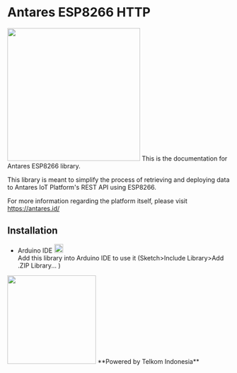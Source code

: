 # Antares ESP8266 HTTP  
<img src="https://antares.id/assets/img/logo.png" width="300">  
This is the documentation for Antares ESP8266 library.  

This library is meant to simplify the process of retrieving and deploying data to Antares IoT Platform's REST API using ESP8266.  

For more information regarding the platform itself, please visit https://antares.id/

## Installation  
* Arduino IDE <img src="https://camo.githubusercontent.com/647cefc4a331bc5ab2a760d3c731b9d0b3f1259b/68747470733a2f2f7777772e61726475696e6f2e63632f66617669636f6e2e69636f" width="20">  
Add this library into Arduino IDE to use it (Sketch>Include Library>Add .ZIP Library...	)  

<img src="https://upload.wikimedia.org/wikipedia/id/thumb/c/c4/Telkom_Indonesia_2013.svg/1200px-Telkom_Indonesia_2013.svg.png" width="200">  
**Powered by Telkom Indonesia**
